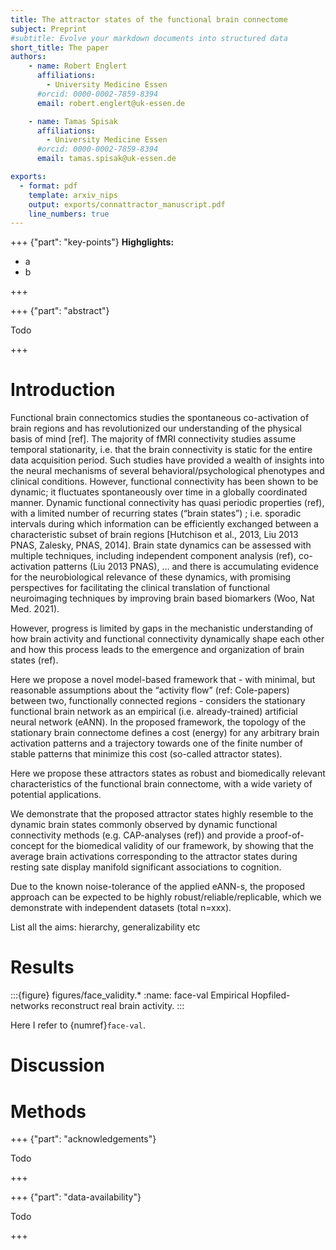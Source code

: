 ```yaml
---
title: The attractor states of the functional brain connectome
subject: Preprint
#subtitle: Evolve your markdown documents into structured data
short_title: The paper
authors:
    - name: Robert Englert
      affiliations:
        - University Medicine Essen
      #orcid: 0000-0002-7859-8394
      email: robert.englert@uk-essen.de

    - name: Tamas Spisak
      affiliations:
        - University Medicine Essen
      #orcid: 0000-0002-7859-8394
      email: tamas.spisak@uk-essen.de

exports:
  - format: pdf
    template: arxiv_nips
    output: exports/connattractor_manuscript.pdf
    line_numbers: true
---
```


+++ {"part": "key-points"}
**Highglights:**
- a
- b

+++

+++ {"part": "abstract"}

Todo

+++

# Introduction

Functional brain connectomics studies the spontaneous co-activation of brain regions and has revolutionized our understanding of the physical basis of mind [ref]. The majority of fMRI connectivity studies assume temporal stationarity, i.e. that the brain connectivity is static for the entire data acquisition period. Such studies have provided a wealth of insights into the neural mechanisms of several behavioral/psychological phenotypes and clinical conditions. However, functional connectivity has been shown to be dynamic; it fluctuates spontaneously over time in a globally coordinated manner. Dynamic functional connectivity has quasi periodic properties (ref), with a limited number of recurring states (“brain states”) [](https://doi.org/10.1016/j.cub.2019.06.017); i.e. sporadic intervals during which information can be efficiently exchanged between a characteristic subset of brain regions [Hutchison et al., 2013, Liu 2013 PNAS, Zalesky, PNAS, 2014]. Brain state dynamics can be assessed with multiple techniques, including independent component analysis (ref), co-activation patterns (Liu 2013 PNAS), … and there is accumulating evidence for the neurobiological relevance of these dynamics, with promising perspectives for facilitating the clinical translation of functional neuroimaging techniques by improving brain based biomarkers (Woo, Nat Med. 2021). 

However, progress is limited by gaps in the mechanistic understanding of how brain activity and functional connectivity dynamically shape each other and how this process leads to the emergence and organization of brain states (ref). 

Here we propose a novel model-based framework that - with minimal, but reasonable assumptions about the “activity flow” (ref: Cole-papers) between two, functionally connected regions - considers the stationary functional brain network as an empirical (i.e. already-trained) artificial neural network (eANN). In the proposed framework, the topology of the stationary brain connectome defines a cost (energy) for any arbitrary brain activation patterns and a trajectory towards one of the finite number of stable patterns that minimize this cost (so-called attractor states).  

Here we propose these attractors states as robust and biomedically relevant characteristics of the functional brain connectome, with a wide variety of potential applications.  

We demonstrate that the proposed attractor states highly resemble to the dynamic brain states commonly observed by dynamic functional connectivity methods (e.g. CAP-analyses (ref)) and provide a proof-of-concept for the biomedical validity of our framework, by showing that the average brain activations corresponding to the attractor states during resting sate display manifold significant associations to cognition. 

Due to the known noise-tolerance of the applied eANN-s, the proposed approach can be expected to be highly robust/reliable/replicable, which we demonstrate with independent datasets (total n=xxx). 

List all the aims: hierarchy, generalizability etc 

# Results

:::{figure} figures/face_validity.*
:name: face-val
Empirical Hopfiled-networks reconstruct real brain activity.
:::

Here I refer to {numref}`face-val`.

# Discussion

# Methods

+++ {"part": "acknowledgements"}

Todo

+++

+++ {"part": "data-availability"}

Todo

+++


